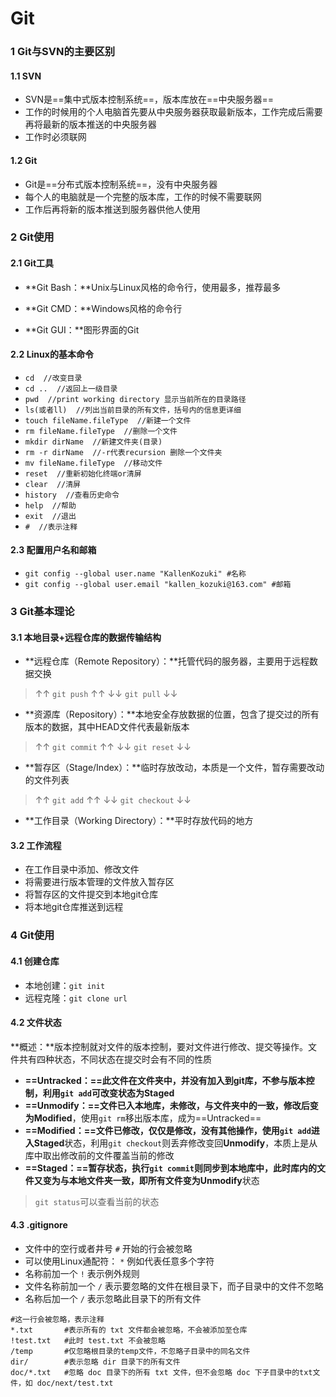 # Git

### 1 Git与SVN的主要区别

#### 1.1 SVN

+ SVN是==集中式版本控制系统==，版本库放在==中央服务器==
+ 工作的时候用的个人电脑首先要从中央服务器获取最新版本，工作完成后需要再将最新的版本推送的中央服务器
+ 工作时必须联网

#### 1.2 Git

+ Git是==分布式版本控制系统==，没有中央服务器
+ 每个人的电脑就是一个完整的版本库，工作的时候不需要联网
+ 工作后再将新的版本推送到服务器供他人使用

### 2 Git使用

#### 2.1 Git工具

+ **Git Bash：**Unix与Linux风格的命令行，使用最多，推荐最多

+ **Git CMD：**Windows风格的命令行

+ **Git GUI：**图形界面的Git

#### 2.2 Linux的基本命令

+ ``cd  //改变目录``
+ ``cd ..  //返回上一级目录``
+ ``pwd  //print working directory 显示当前所在的目录路径``
+ ``ls(或者ll)  //列出当前目录的所有文件，括号内的信息更详细``
+ ``touch fileName.fileType  //新建一个文件``
+ ``rm fileName.fileType  //删除一个文件``
+ ``mkdir dirName  //新建文件夹(目录)``
+ ``rm -r dirName  //-r代表recursion 删除一个文件夹``
+ ``mv fileName.fileType  //移动文件``
+ ``reset  //重新初始化终端or清屏``
+ ``clear  //清屏``
+ ``history  //查看历史命令``
+ ``help  //帮助``
+ ``exit  //退出``
+ ``#  //表示注释``

#### 2.3 配置用户名和邮箱

+ ``git config --global user.name "KallenKozuki" #名称``
+ ``git config --global user.email "kallen_kozuki@163.com" #邮箱``

### 3 Git基本理论

#### 3.1 本地目录+远程仓库的数据传输结构

+ **远程仓库（Remote Repository）：**托管代码的服务器，主要用于远程数据交换

> ↑↑ ``git push`` ↑↑			↓↓ ``git pull`` ↓↓

+ **资源库（Repository）：**本地安全存放数据的位置，包含了提交过的所有版本的数据，其中HEAD文件代表最新版本

> ↑↑ ``git commit`` ↑↑			↓↓ ``git reset`` ↓↓

+ **暂存区（Stage/Index）：**临时存放改动，本质是一个文件，暂存需要改动的文件列表

> ↑↑ ``git add`` ↑↑			↓↓ ``git checkout`` ↓↓

+ **工作目录（Working Directory）：**平时存放代码的地方

#### 3.2 工作流程

+ 在工作目录中添加、修改文件
+ 将需要进行版本管理的文件放入暂存区
+ 将暂存区的文件提交到本地git仓库
+ 将本地git仓库推送到远程

### 4 Git使用

#### 4.1 创建仓库

+ 本地创建：``git init``
+ 远程克隆：``git clone url``

#### 4.2 文件状态

**概述：**版本控制就对文件的版本控制，要对文件进行修改、提交等操作。文件共有四种状态，不同状态在提交时会有不同的性质

+ **==Untracked：==**此文件在文件夹中，并没有加入到git库，不参与版本控制，利用``git add``可改变状态为**Staged**
+ **==Unmodify：==**文件已入本地库，未修改，与文件夹中的一致，修改后变为**Modified**，使用``git rm``移出版本库，成为==Untracked==
+ **==Modified：==**文件已修改，仅仅是修改，没有其他操作，使用``git add``进入**Staged**状态，利用``git checkout``则丢弃修改变回**Unmodify**，本质上是从库中取出修改前的文件覆盖当前的修改
+ **==Staged：==**暂存状态，执行``git commit``则同步到本地库中，此时库内的文件又变为与本地文件夹一致，即所有文件变为**Unmodify**状态

> ``git status``可以查看当前的状态

#### 4.3 .gitignore

+ 文件中的空行或者井号 ``#`` 开始的行会被忽略
+ 可以使用Linux通配符： ``*`` 例如代表任意多个字符
+ 名称前加一个 ``!`` 表示例外规则
+ 文件名称前加一个 ``/`` 表示要忽略的文件在根目录下，而子目录中的文件不忽略
+ 名称后加一个 ``/`` 表示忽略此目录下的所有文件

```git
#这一行会被忽略，表示注释
*.txt		#表示所有的 txt 文件都会被忽略，不会被添加至仓库
!test.txt	#此时 test.txt 不会被忽略
/temp		#仅忽略根目录的temp文件，不忽略子目录中的同名文件
dir/		#表示忽略 dir 目录下的所有文件
doc/*.txt	#忽略 doc 目录下的所有 txt 文件，但不会忽略 doc 下子目录中的txt文件，如 doc/next/test.txt
```

